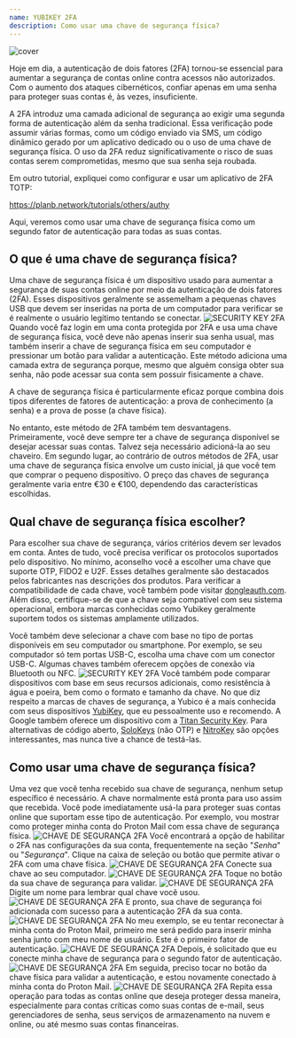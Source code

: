 ```yaml
---
name: YUBIKEY 2FA
description: Como usar uma chave de segurança física?
---
```

![cover](assets/cover.webp)

Hoje em dia, a autenticação de dois fatores (2FA) tornou-se essencial para aumentar a segurança de contas online contra acessos não autorizados. Com o aumento dos ataques cibernéticos, confiar apenas em uma senha para proteger suas contas é, às vezes, insuficiente.

A 2FA introduz uma camada adicional de segurança ao exigir uma segunda forma de autenticação além da senha tradicional. Essa verificação pode assumir várias formas, como um código enviado via SMS, um código dinâmico gerado por um aplicativo dedicado ou o uso de uma chave de segurança física. O uso da 2FA reduz significativamente o risco de suas contas serem comprometidas, mesmo que sua senha seja roubada.

Em outro tutorial, expliquei como configurar e usar um aplicativo de 2FA TOTP:

https://planb.network/tutorials/others/authy

Aqui, veremos como usar uma chave de segurança física como um segundo fator de autenticação para todas as suas contas.

## O que é uma chave de segurança física?

Uma chave de segurança física é um dispositivo usado para aumentar a segurança de suas contas online por meio da autenticação de dois fatores (2FA). Esses dispositivos geralmente se assemelham a pequenas chaves USB que devem ser inseridas na porta de um computador para verificar se é realmente o usuário legítimo tentando se conectar.
![SECURITY KEY 2FA](assets/notext/01.webp)
Quando você faz login em uma conta protegida por 2FA e usa uma chave de segurança física, você deve não apenas inserir sua senha usual, mas também inserir a chave de segurança física em seu computador e pressionar um botão para validar a autenticação. Este método adiciona uma camada extra de segurança porque, mesmo que alguém consiga obter sua senha, não pode acessar sua conta sem possuir fisicamente a chave.

A chave de segurança física é particularmente eficaz porque combina dois tipos diferentes de fatores de autenticação: a prova de conhecimento (a senha) e a prova de posse (a chave física).

No entanto, este método de 2FA também tem desvantagens. Primeiramente, você deve sempre ter a chave de segurança disponível se desejar acessar suas contas. Talvez seja necessário adicioná-la ao seu chaveiro. Em segundo lugar, ao contrário de outros métodos de 2FA, usar uma chave de segurança física envolve um custo inicial, já que você tem que comprar o pequeno dispositivo. O preço das chaves de segurança geralmente varia entre €30 e €100, dependendo das características escolhidas.

## Qual chave de segurança física escolher?

Para escolher sua chave de segurança, vários critérios devem ser levados em conta.
Antes de tudo, você precisa verificar os protocolos suportados pelo dispositivo. No mínimo, aconselho você a escolher uma chave que suporte OTP, FIDO2 e U2F. Esses detalhes geralmente são destacados pelos fabricantes nas descrições dos produtos. Para verificar a compatibilidade de cada chave, você também pode visitar [dongleauth.com](https://www.dongleauth.com/dongles/).
Além disso, certifique-se de que a chave seja compatível com seu sistema operacional, embora marcas conhecidas como Yubikey geralmente suportem todos os sistemas amplamente utilizados.

Você também deve selecionar a chave com base no tipo de portas disponíveis em seu computador ou smartphone. Por exemplo, se seu computador só tem portas USB-C, escolha uma chave com um conector USB-C. Algumas chaves também oferecem opções de conexão via Bluetooth ou NFC.
![SECURITY KEY 2FA](assets/notext/02.webp)
Você também pode comparar dispositivos com base em seus recursos adicionais, como resistência à água e poeira, bem como o formato e tamanho da chave.
No que diz respeito a marcas de chaves de segurança, a Yubico é a mais conhecida com seus dispositivos [YubiKey](https://www.yubico.com/), que eu pessoalmente uso e recomendo. A Google também oferece um dispositivo com a [Titan Security Key](https://store.google.com/fr/product/titan_security_key). Para alternativas de código aberto, [SoloKeys](https://solokeys.com/) (não OTP) e [NitroKey](https://www.nitrokey.com/products/nitrokeys) são opções interessantes, mas nunca tive a chance de testá-las.
## Como usar uma chave de segurança física?

Uma vez que você tenha recebido sua chave de segurança, nenhum setup específico é necessário. A chave normalmente está pronta para uso assim que recebida. Você pode imediatamente usá-la para proteger suas contas online que suportam esse tipo de autenticação. Por exemplo, vou mostrar como proteger minha conta do Proton Mail com essa chave de segurança física.
![CHAVE DE SEGURANÇA 2FA](assets/notext/03.webp)
Você encontrará a opção de habilitar o 2FA nas configurações da sua conta, frequentemente na seção "*Senha*" ou "*Segurança*". Clique na caixa de seleção ou botão que permite ativar o 2FA com uma chave física.
![CHAVE DE SEGURANÇA 2FA](assets/notext/04.webp)
Conecte sua chave ao seu computador.
![CHAVE DE SEGURANÇA 2FA](assets/notext/05.webp)
Toque no botão da sua chave de segurança para validar.
![CHAVE DE SEGURANÇA 2FA](assets/notext/06.webp)
Digite um nome para lembrar qual chave você usou.
![CHAVE DE SEGURANÇA 2FA](assets/notext/07.webp)
E pronto, sua chave de segurança foi adicionada com sucesso para a autenticação 2FA da sua conta.
![CHAVE DE SEGURANÇA 2FA](assets/notext/08.webp)
No meu exemplo, se eu tentar reconectar à minha conta do Proton Mail, primeiro me será pedido para inserir minha senha junto com meu nome de usuário. Este é o primeiro fator de autenticação.
![CHAVE DE SEGURANÇA 2FA](assets/notext/09.webp)
Depois, é solicitado que eu conecte minha chave de segurança para o segundo fator de autenticação.
![CHAVE DE SEGURANÇA 2FA](assets/notext/10.webp)
Em seguida, preciso tocar no botão da chave física para validar a autenticação, e estou novamente conectado à minha conta do Proton Mail.
![CHAVE DE SEGURANÇA 2FA](assets/notext/11.webp)
Repita essa operação para todas as contas online que deseja proteger dessa maneira, especialmente para contas críticas como suas contas de e-mail, seus gerenciadores de senha, seus serviços de armazenamento na nuvem e online, ou até mesmo suas contas financeiras.